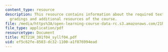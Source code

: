 ```yaml
---
content_type: resource
description: This resource contains information about the required textbooks, course
  gradings and additional resources of the course.
file: /media/https%3A/open-learning-course-data-rc.s3.amazonaws.com/21h-301-the-ancient-world-greece-fall-2004/ef5c62fe8503dc321100a1f876994ead_MIT21H_301f04_syllf04.pdf
file_type: application/pdf
resourcetype: Document
title: MIT21H_301f04_syllf04.pdf
uid: ef5c62fe-8503-dc32-1100-a1f876994ead
---
```

